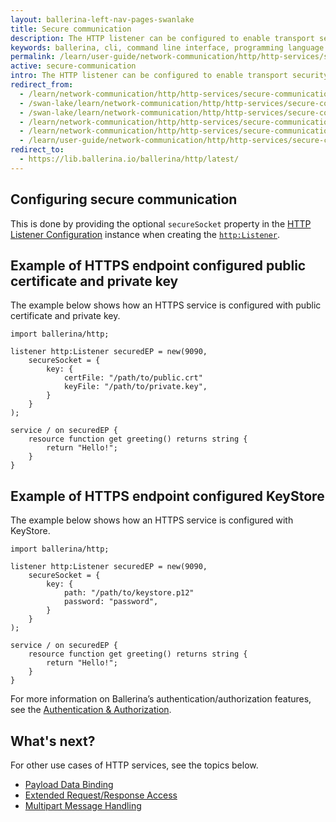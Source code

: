 ```yaml
---
layout: ballerina-left-nav-pages-swanlake
title: Secure communication
description: The HTTP listener can be configured to enable transport security to restrict to HTTPS clients for communication. 
keywords: ballerina, cli, command line interface, programming language
permalink: /learn/user-guide/network-communication/http/http-services/secure-communication/
active: secure-communication
intro: The HTTP listener can be configured to enable transport security to restrict to HTTPS clients for communication. 
redirect_from:
  - /learn/network-communication/http/http-services/secure-communication
  - /swan-lake/learn/network-communication/http/http-services/secure-communication/
  - /swan-lake/learn/network-communication/http/http-services/secure-communication
  - /learn/network-communication/http/http-services/secure-communication/
  - /learn/network-communication/http/http-services/secure-communication/
  - /learn/user-guide/network-communication/http/http-services/secure-communication
redirect_to:
  - https://lib.ballerina.io/ballerina/http/latest/
---
```


## Configuring secure communication

This is done by providing the optional `secureSocket` property in the [HTTP Listener Configuration](https://docs.central.ballerina.io/ballerina/http/latest/records/ListenerConfiguration) instance when creating the [`http:Listener`](https://docs.central.ballerina.io/ballerina/http/latest/listeners/Listener).

## Example of HTTPS endpoint configured public certificate and private key

The example below shows how an HTTPS service is configured with public certificate and private key.

```ballerina
import ballerina/http;

listener http:Listener securedEP = new(9090,
    secureSocket = {
        key: {
            certFile: "/path/to/public.crt"
            keyFile: "/path/to/private.key",
        }
    }
);

service / on securedEP {
    resource function get greeting() returns string {
        return "Hello!";
    }
}
```

## Example of HTTPS endpoint configured KeyStore

The example below shows how an HTTPS service is configured with KeyStore.

```ballerina
import ballerina/http;
 
listener http:Listener securedEP = new(9090,
    secureSocket = {
        key: {
            path: "/path/to/keystore.p12"
            password: "password",
        }
    }
);
 
service / on securedEP {
    resource function get greeting() returns string {
        return "Hello!";
    }
}
```

For more information on Ballerina’s authentication/authorization features, see the [Authentication & Authorization](/learn/user-guide/security/authentication-and-authorization/).

## What's next?

For other use cases of HTTP services, see the topics below.

- [Payload Data Binding](/learn/network-communication/http/http-services/payload-data-binding/)
- [Extended Request/Response Access](/learn/network-communication/http/http-services/extended-request-response-access/)
- [Multipart Message Handling](/learn/network-communication/http/http-services/multipart-message-handling/)

<style> #tree-expand-all, #tree-collapse-all, .cTocElements {display:none;} .cGitButtonContainer {padding-left: 40px;} </style>
